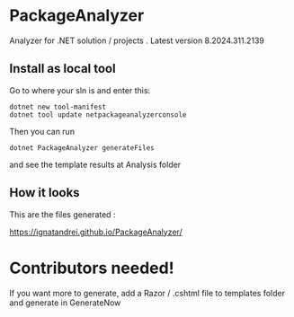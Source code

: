 # PackageAnalyzer

Analyzer for .NET solution / projects . Latest version 8.2024.311.2139


## Install as local tool

Go to where your sln is and enter this:
```
dotnet new tool-manifest
dotnet tool update netpackageanalyzerconsole
```

Then you can run

```
dotnet PackageAnalyzer generateFiles
```

and see the template results at Analysis folder


## How it looks

This are the files generated :

https://ignatandrei.github.io/PackageAnalyzer/

# Contributors needed!

If you want more to generate, add a Razor / .cshtml file to templates folder and generate in GenerateNow
